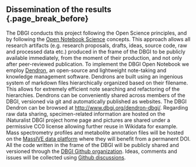 ## Dissemination of the results {.page_break_before}

The DBGI conducts this project following the Open Science principles, and by following the [Open Notebook Science](https://en.wikipedia.org/wiki/Open-notebook_science) concepts. This approach allows all research artifacts (e.g. research proposals, drafts, ideas, source code, raw and processed data etc.) produced in the frame of the DBGI to be publicly available immediately, from the moment of their production, and not only after peer-reviewed publication.
To implement the DBGI Open Notebook we employ [Dendron](https://www.dendron.so/), an open-source and lightweight note-taking and knowledge management software.
Dendrons are built using an ingenious system of markdown files hierarchically organized based on their filename.
This allows for extremely efficient note searching and refactoring of the hierarchies.
Dendrons can be conveniently shared across members of the DBGI, versioned via git and automatically published as websites.
The DBGI Dendron can be browsed at <http://www.dbgi.org/dendron-dbgi/>.
Regarding raw data sharing, specimen-related information are hosted on the iNaturalist DBGI project home page and pictures are shared under a permissive CC0 license allowing further reuse in Wikidata for example.
Mass spectrometry profiles and metabolite annotation files will be hosted on the [MassIVE data platform](https://massive.ucsd.edu/) where they will benefit from a permanent DOI.  
All the code written in the frame of the DBGI will be publicly shared and versioned through the [DBGI Github organization](https://github.com/digital-botanical-gardens-initiative).
Ideas, comments and issues will be collected using [Github discussions](https://github.com/digital-botanical-gardens-initiative/forum/discussions).


